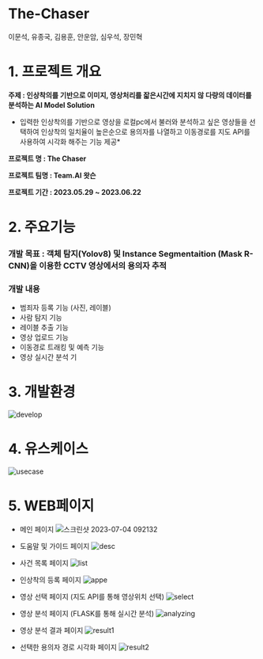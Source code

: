 # The-Chaser
이문석, 유종국, 김용훈, 안운암, 심우석, 장민혁

# 1. 프로젝트 개요
**주제 : 인상착의를 기반으로 이미지, 영상처리를 잛은시간에 지치지 않 다량의 데이터를 분석하는 AI Model Solution**

* 입력한 인상착의를 기반으로 영상을 로컬pc에서 불러와 분석하고 싶은 영상들을 선택하여 인상착의 일치율이 높은순으로 용의자를 나열하고 이동경로를 지도 API를 사용하여 시각화 해주는 기능 제공*


**프로젝트 명 : The Chaser**

**프로젝트 팀명 : Team.AI 왓슨**

**프로젝트 기간 : 2023.05.29 ~ 2023.06.22**


# 2. 주요기능
### 개발 목표 : 객체 탐지(Yolov8) 및 Instance Segmentaition (Mask R-CNN)을 이용한 CCTV 영상에서의 용의자 추적


### 개발 내용 
* 범죄자 등록 기능 (사진, 레이블)
* 사람 탐지 기능
* 레이블 추출 기능
* 영상 업로드 기능
* 이동경로 트래킹 및 예측 기능
* 영상 실시간 분석 기


# 3. 개발환경
![develop](https://github.com/2022-SMHRD-IS-AI3/The-Chaser/assets/125546505/23a1a35d-16c6-47cc-9e1f-80a7942320e6)

# 4. 유스케이스
![usecase](https://github.com/2022-SMHRD-IS-AI3/The-Chaser/assets/125546505/962937bd-2eab-4a40-ba5f-eaa7dd692137)

# 5. WEB페이지

* 메인 페이지
![스크린샷 2023-07-04 092132](https://github.com/2022-SMHRD-IS-AI3/The-Chaser/assets/125546505/5886cfbf-0362-4566-b620-dc882a0eea2f)

* 도움말 및 가이드 페이지
![desc](https://github.com/2022-SMHRD-IS-AI3/The-Chaser/assets/125546505/f8c07fb6-0816-4981-b149-c466681255b9)

* 사건 목록 페이지
![list](https://github.com/2022-SMHRD-IS-AI3/The-Chaser/assets/125546505/455edf25-1f92-4e05-95b3-82a9a7644599)

* 인상착의 등록 페이지
![appe](https://github.com/2022-SMHRD-IS-AI3/The-Chaser/assets/125546505/6dccfbc0-e073-405a-91f4-d342902cd5bb)

* 영상 선택 페이지 (지도 API를 통해 영상위치 선택)
![select](https://github.com/2022-SMHRD-IS-AI3/The-Chaser/assets/125546505/11093a54-e947-4eaa-a33a-feb1747b97f5)
* 영상 분석 페이지 (FLASK를 통해 실시간 분석)
![analyzing](https://github.com/2022-SMHRD-IS-AI3/The-Chaser/assets/125546505/1296e054-f9a9-4716-b1e5-7a07fe66ff82)
* 영상 분석 결과 페이지
![result1](https://github.com/2022-SMHRD-IS-AI3/The-Chaser/assets/125546505/533ab120-f9b8-4339-8fea-74832900030e)
* 선택한 용의자 경로 시각화 페이지
![result2](https://github.com/2022-SMHRD-IS-AI3/The-Chaser/assets/125546505/20ad8661-5db0-44af-965c-c8b04ccbb7d8)
